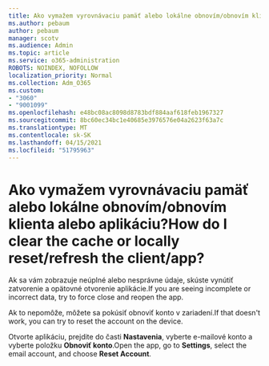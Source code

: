 ```yaml
---
title: Ako vymažem vyrovnávaciu pamäť alebo lokálne obnovím/obnovím klienta alebo aplikáciu?
ms.author: pebaum
author: pebaum
manager: scotv
ms.audience: Admin
ms.topic: article
ms.service: o365-administration
ROBOTS: NOINDEX, NOFOLLOW
localization_priority: Normal
ms.collection: Adm_O365
ms.custom:
- "3060"
- "9001099"
ms.openlocfilehash: e48bc08ac8098d8783bdf884aaf618feb1967327
ms.sourcegitcommit: 8bc60ec34bc1e40685e3976576e04a2623f63a7c
ms.translationtype: MT
ms.contentlocale: sk-SK
ms.lasthandoff: 04/15/2021
ms.locfileid: "51795963"
---
```

# <a name="how-do-i-clear-the-cache-or-locally-resetrefresh-the-clientapp"></a><span data-ttu-id="8b0d3-102">Ako vymažem vyrovnávaciu pamäť alebo lokálne obnovím/obnovím klienta alebo aplikáciu?</span><span class="sxs-lookup"><span data-stu-id="8b0d3-102">How do I clear the cache or locally reset/refresh the client/app?</span></span>

<span data-ttu-id="8b0d3-103">Ak sa vám zobrazuje neúplné alebo nesprávne údaje, skúste vynútiť zatvorenie a opätovné otvorenie aplikácie.</span><span class="sxs-lookup"><span data-stu-id="8b0d3-103">If you are seeing incomplete or incorrect data, try to force close and reopen the app.</span></span>  

<span data-ttu-id="8b0d3-104">Ak to nepomôže, môžete sa pokúsiť obnoviť konto v zariadení.</span><span class="sxs-lookup"><span data-stu-id="8b0d3-104">If that doesn't work, you can try to reset the account on the device.</span></span>
 
<span data-ttu-id="8b0d3-105">Otvorte aplikáciu, prejdite do časti **Nastavenia**, vyberte e-mailové konto a vyberte položku **Obnoviť konto**.</span><span class="sxs-lookup"><span data-stu-id="8b0d3-105">Open the app, go to **Settings**, select the email account, and choose **Reset Account**.</span></span>